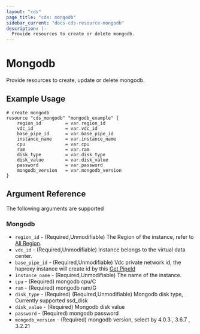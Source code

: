 ```yaml
---
layout: "cds"
page_title: "cds: mongodb"
sidebar_current: "docs-cds-resource-mongodb"
description: |-
  Provide resources to create or delete mongodb.
---
```


# Mongodb

Provide resources to create, update or delete mongodb.

## Example Usage

```hcl
# create mongodb
resource "cds_mongodb" "mongodb_example" {
    region_id         = var.region_id
    vdc_id            = var.vdc_id
    base_pipe_id      = var.base_pipe_id
    instance_name     = var.instance_name
    cpu               = var.cpu
    ram               = var.ram
    disk_type         = var.disk_type
    disk_value        = var.disk_value
    password          = var.password
    mongodb_version   = var.mongodb_version
}
```
## Argument Reference
The following arguments are supported
### Mongodb
* `region_id` - (Required,Unmodifiable) The Region of the instance, refer to [All Region](https://github.com/capitalonline/openapi/blob/master/%E6%96%B0%E7%89%88MongoDB%E6%A6%82%E8%A7%88.md#1describezones).
* `vdc_id` - (Required,Unmodifiable) Instance belongs to the virtual data center.
* `base_pipe_id` - (Required,Unmodifiable) Vdc private network id, the haproxy instance will create id by this [Get PipeId](https://github.com/capitalonline/openapi/blob/master/%E9%A6%96%E4%BA%91OpenAPI(v1.2).md#1describevdc)
* `instance_name` - (Required,Unmodifiable) The name of the instance.
* `cpu` - (Required) mongodb cpu/C
* `ram` - (Required) mongodb ram/G
* `disk_type` - (Required) (Required,Unmodifiable) Mongodb disk type, Currently supported ssd_disk
* `disk_value` - (Required) Mongodb disk value 
* `password` - (Required) mongodb password   
* `mongodb_version` - (Required) mongodb version, select by 4.0.3 , 3.6.7 , 3.2.21


